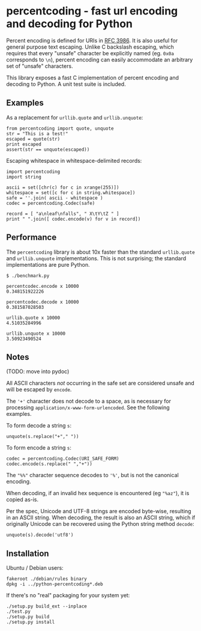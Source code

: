# percentcoding - fast url encoding and decoding for Python #

Percent encoding is defined for URIs in [RFC 3986](http://tools.ietf.org/html/rfc3986#section-2.1). It is also useful for general purpose text escaping. Unlike C backslash escaping, which requires that every "unsafe" character be explicitly named (eg. `0x0a` corresponds to `\n`), percent encoding can easily accommodate an arbitrary set of "unsafe" characters.

This library exposes a fast C implementation of percent encoding and decoding to Python. A unit test suite is included.

## Examples ##

As a replacement for `urllib.quote` and `urllib.unquote`:

    from percentcoding import quote, unquote
    str = "This is a test!"
    escaped = quote(str)
    print escaped
    assert(str == unquote(escaped))

Escaping whitespace in whitespace-delimited records:

    import percentcoding
    import string

    ascii = set([chr(c) for c in xrange(255)])
    whitespace = set([c for c in string.whitespace])
    safe = ''.join( ascii - whitespace )
    codec = percentcoding.Codec(safe)

    record = [ "a\nleaf\nfalls", " X\tY\tZ " ]
    print " ".join([ codec.encode(v) for v in record])

## Performance ##

The `percentcoding` library is about 10x faster than the standard `urllib.quote` and `urllib.unquote` implementations. This is not surprising; the standard implementations are pure Python.

    $ ./benchmark.py

    percentcodec.encode x 10000
    0.348151922226

    percentcodec.decode x 10000
    0.381587028503

    urllib.quote x 10000
    4.51035284996

    urllib.unquote x 10000
    3.50923490524

## Notes ##

(TODO: move into pydoc)

All ASCII characters *not* occurring in the safe set are considered unsafe and will be escaped by `encode`.

The `'+'` character does not decode to a space, as is necessary for processing `application/x-www-form-urlencoded`. See the following examples.

To form decode a string `s`:

    unquote(s.replace("+"," "))

To form encode a string `s`:

    codec = percentcoding.Codec(URI_SAFE_FORM)
    codec.encode(s.replace(" ","+"))

The `"%%"` character sequence decodes to `'%'`, but is not the canonical encoding.

When decoding, if an invalid hex sequence is encountered (eg `"%az"`), it is copied as-is.

Per the spec, Unicode and UTF-8 strings are encoded byte-wise, resulting in an ASCII string. When decoding, the result is also an ASCII string, which if originally Unicode can be recovered using the Python string method `decode`:

    unquote(s).decode('utf8')

## Installation ##

Ubuntu / Debian users:

    fakeroot ./debian/rules binary
    dpkg -i ../python-percentcoding*.deb

If there's no "real" packaging for your system yet:

    ./setup.py build_ext --inplace
    ./test.py
    ./setup.py build
    ./setup.py install

